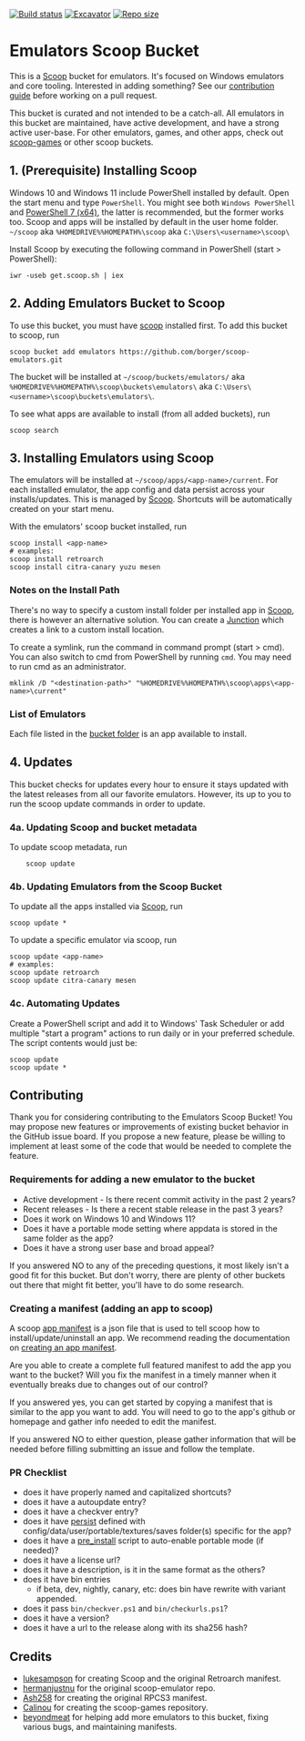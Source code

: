 [![Build status](https://ci.appveyor.com/api/projects/status/4krqni0w1pr1yirl?svg=true)](https://ci.appveyor.com/project/borger/scoop-emulators)
[![Excavator](https://github.com/borger/scoop-emulators/actions/workflows/excavator.yml/badge.svg)](https://github.com/borger/scoop-emulators/actions/workflows/excavator.yml)
[![Repo size](https://img.shields.io/github/repo-size/borger/scoop-emulators.svg)](https://github.com/borger/scoop-emulators)

# Emulators Scoop Bucket

This is a [Scoop](http://scoop.sh) bucket for emulators. It's focused on Windows emulators and core tooling. Interested in adding something? See our [contribution guide](#contributing) before working on a pull request.

This bucket is curated and not intended to be a catch-all. All emulators in this bucket are maintained, have active development, and have a strong active user-base. For other emulators, games, and other apps, check out [scoop-games](https://github.com/Calinou/scoop-games) or other scoop buckets.

## 1. (Prerequisite) Installing Scoop

Windows 10 and Windows 11 include PowerShell installed by default. Open the start menu and type `PowerShell`. You might see both `Windows PowerShell` and [PowerShell 7 (x64)](https://docs.microsoft.com/en-us/PowerShell/scripting/install/installing-PowerShell), the latter is recommended, but the former works too.
Scoop and apps will be installed by default in the user home folder. `~/scoop` aka `%HOMEDRIVE%%HOMEPATH%\scoop` aka `C:\Users\<username>\scoop\`

Install Scoop by executing the following command in PowerShell (start > PowerShell):

```
iwr -useb get.scoop.sh | iex
```

## 2. Adding Emulators Bucket to Scoop

To use this bucket, you must have [scoop](#1-prerequisite-installing-scoop) installed first.
To add this bucket to scoop, run

```
scoop bucket add emulators https://github.com/borger/scoop-emulators.git
```

The bucket will be installed at `~/scoop/buckets/emulators/` aka `%HOMEDRIVE%%HOMEPATH%\scoop\buckets\emulators\` aka `C:\Users\<username>\scoop\buckets\emulators\`.

To see what apps are available to install (from all added buckets), run

```
scoop search
```

## 3. Installing Emulators using Scoop

The emulators will be installed at `~/scoop/apps/<app-name>/current`. For each installed emulator, the app config and data persist across your installs/updates. This is managed by [Scoop](http://scoop.sh). Shortcuts will be automatically created on your start menu.

With the emulators' scoop bucket installed, run

```
scoop install <app-name>
# examples:
scoop install retroarch
scoop install citra-canary yuzu mesen
```

### Notes on the Install Path

There's no way to specify a custom install folder per installed app in [Scoop](http://scoop.sh), there is however an alternative solution. You can create a [Junction](https://www.geeksforgeeks.org/ntfs-junction-points/) which creates a link to a custom install location.

To create a symlink, run the command in command prompt (start > cmd). You can also switch to cmd from PowerShell by running `cmd`. You may need to run cmd as an administrator.

```
mklink /D "<destination-path>" "%HOMEDRIVE%%HOMEPATH%\scoop\apps\<app-name>\current"
```

### List of Emulators

Each file listed in the [bucket folder](https://github.com/borger/scoop-emulators/tree/master/bucket) is an app available to install.

## 4. Updates

This bucket checks for updates every hour to ensure it stays updated with the latest releases from all our favorite emulators. However, its up to you to run the scoop update commands in order to update.

### 4a. Updating Scoop and bucket metadata

To update scoop metadata, run

```
    scoop update
```

### 4b. Updating Emulators from the Scoop Bucket

To update all the apps installed via [Scoop](http://scoop.sh), run

```
scoop update *
```

To update a specific emulator via scoop, run

```
scoop update <app-name>
# examples:
scoop update retroarch
scoop update citra-canary mesen
```

### 4c. Automating Updates

Create a PowerShell script and add it to Windows' Task Scheduler or add multiple "start a program" actions to run daily or in your preferred schedule. The script contents would just be:

```
scoop update
scoop update *
```

## Contributing

Thank you for considering contributing to the Emulators Scoop Bucket! You may propose new features or improvements of existing bucket behavior in the GitHub issue board. If you propose a new feature, please be willing to implement at least some of the code that would be needed to complete the feature.

### Requirements for adding a new emulator to the bucket

- Active development - Is there recent commit activity in the past 2 years?
- Recent releases - Is there a recent stable release in the past 3 years?
- Does it work on Windows 10 and Windows 11?
- Does it have a portable mode setting where appdata is stored in the same folder as the app?
- Does it have a strong user base and broad appeal?

If you answered NO to any of the preceding questions, it most likely isn't a good fit for this bucket. But don't worry, there are plenty of other buckets out there that might fit better, you'll have to do some research.

### Creating a manifest (adding an app to scoop)

A scoop [app manifest](https://github.com/ScoopInstaller/Scoop/wiki/App-Manifests) is a json file that is used to tell scoop how to install/update/uninstall an app. We recommend reading the documentation on [creating an app manifest](https://github.com/ScoopInstaller/Scoop/wiki/Creating-an-app-manifest).

Are you able to create a complete full featured manifest to add the app you want to the bucket? Will you fix the manifest in a timely manner when it eventually breaks due to changes out of our control?

If you answered yes, you can get started by copying a manifest that is similar to the app you want to add. You will need to go to the app's github or homepage and gather info needed to edit the manifest.

If you answered NO to either question, please gather information that will be needed before filling submitting an issue and follow the template.

### PR Checklist

- does it have properly named and capitalized shortcuts?
- does it have a autoupdate entry?
- does it have a checkver entry? [](https://github.com/ScoopInstaller/Scoop/wiki/App-Manifest-Autoupdate)
- does it have [persist](https://github.com/ScoopInstaller/Scoop/wiki/Persistent-data) defined with config/data/user/portable/textures/saves folder(s) specific for the app?
- does it have a [pre_install](https://github.com/ScoopInstaller/Scoop/wiki/Pre--and-Post-install-scripts) script to auto-enable portable mode (if needed)?
- does it have a license url?
- does it have a description, is it in the same format as the others?
- does it have bin entries
  - if beta, dev, nightly, canary, etc: does bin have rewrite with variant appended.
- does it pass `bin/checkver.ps1` and `bin/checkurls.ps1`?
- does it have a version?
- does it have a url to the release along with its sha256 hash?

## Credits

- [lukesampson](https://github.com/lukesampson) for creating Scoop and the original Retroarch manifest.
- [hermanjustnu](https://github.com/hermanjustnu/) for the original scoop-emulator repo.
- [Ash258](https://github.com/Ash258) for creating the original RPCS3 manifest.
- [Calinou](https://github.com/Calinou) for creating the scoop-games repository.
- [beyondmeat](https://github.com/beyondmeat) for helping add more emulators to this bucket, fixing various bugs, and maintaining manifests.
